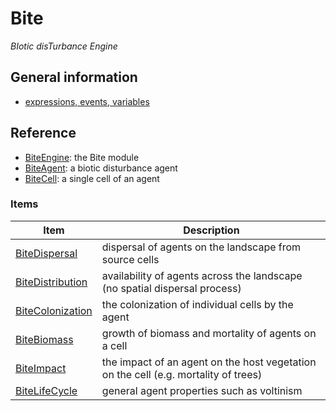 # Bite
*BIotic disTurbance Engine*

## General information

* [expressions, events, variables](variables.md)

## Reference
* [BiteEngine](BiteEngine.md): the Bite module
* [BiteAgent](BiteAgent.md): a biotic disturbance agent
* [BiteCell](BiteCell.md): a single cell of an agent


### Items

Item | Description
-----|----------
[BiteDispersal](BiteDispersal.md) | dispersal of agents on the landscape from source cells
[BiteDistribution](BiteDistribution.md) | availability of agents across the landscape (no spatial dispersal process)
[BiteColonization](BiteColonization.md) | the colonization of individual cells by the agent
[BiteBiomass](BiteBiomass.md) | growth of biomass and mortality of agents on a cell
[BiteImpact](BiteImpact.md) | the impact of an agent on the host vegetation on the cell (e.g. mortality of trees)
[BiteLifeCycle](BiteLifeCycle.md) | general agent properties such as voltinism





